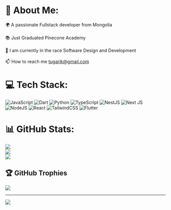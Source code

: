 # 💫 About Me:
🌍 A passionate Fullstack developer from Mongolia<br><br>📚 Just Graduated Pinecone Academy<br><br>🌱 I am currently in the race Software Design and Development<br><br>📫 How to reach me tugarik@gmail.com


# 💻 Tech Stack:
![JavaScript](https://img.shields.io/badge/javascript-%23323330.svg?style=plastic&logo=javascript&logoColor=%23F7DF1E) ![Dart](https://img.shields.io/badge/dart-%230175C2.svg?style=plastic&logo=dart&logoColor=white) ![Python](https://img.shields.io/badge/python-3670A0?style=plastic&logo=python&logoColor=ffdd54) ![TypeScript](https://img.shields.io/badge/typescript-%23007ACC.svg?style=plastic&logo=typescript&logoColor=white) ![NestJS](https://img.shields.io/badge/nestjs-%23E0234E.svg?style=plastic&logo=nestjs&logoColor=white) ![Next JS](https://img.shields.io/badge/Next-black?style=plastic&logo=next.js&logoColor=white) ![NodeJS](https://img.shields.io/badge/node.js-6DA55F?style=plastic&logo=node.js&logoColor=white) ![React](https://img.shields.io/badge/react-%2320232a.svg?style=plastic&logo=react&logoColor=%2361DAFB) ![TailwindCSS](https://img.shields.io/badge/tailwindcss-%2338B2AC.svg?style=plastic&logo=tailwind-css&logoColor=white) ![Flutter](https://img.shields.io/badge/Flutter-%2302569B.svg?style=plastic&logo=Flutter&logoColor=white)
# 📊 GitHub Stats:
![](https://github-readme-stats.vercel.app/api?username=Tugarik&theme=dark&hide_border=false&include_all_commits=true&count_private=true)<br/>
![](https://github-readme-streak-stats.herokuapp.com/?user=Tugarik&theme=dark&hide_border=false)<br/>
![](https://github-readme-stats.vercel.app/api/top-langs/?username=Tugarik&theme=dark&hide_border=false&include_all_commits=true&count_private=false&layout=compact)

## 🏆 GitHub Trophies
![](https://github-profile-trophy.vercel.app/?username=Tugarik&theme=dracula&no-frame=false&no-bg=true&margin-w=4)

---
[![](https://visitcount.itsvg.in/api?id=Tugarik&icon=0&color=0)](https://visitcount.itsvg.in)

<!-- Proudly created with GPRM ( https://gprm.itsvg.in ) -->
